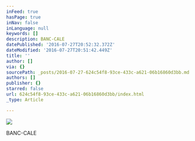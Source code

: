 ```yaml
---
inFeed: true
hasPage: true
inNav: false
inLanguage: null
keywords: []
description: BANC-CALE
datePublished: '2016-07-27T20:52:32.372Z'
dateModified: '2016-07-27T20:51:42.449Z'
title: ''
author: []
via: {}
sourcePath: _posts/2016-07-27-624c54f8-93ce-433c-a621-06b16860d3bb.md
authors: []
publisher: {}
starred: false
url: 624c54f8-93ce-433c-a621-06b16860d3bb/index.html
_type: Article

---
```

![](https://the-grid-user-content.s3-us-west-2.amazonaws.com/3a865e27-f4c1-4b9a-a633-c8a4dd87b81b.jpg)

BANC-CALE